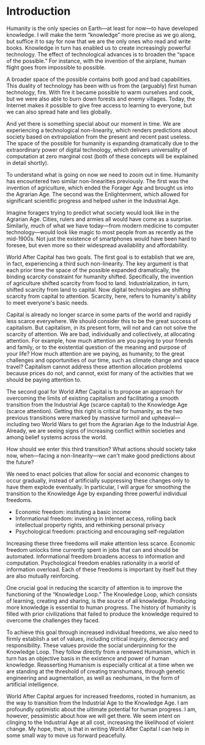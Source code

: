 # Introduction

Humanity is the only species on Earth&mdash;at least for now&mdash;to have developed knowledge. I will make the term &ldquo;knowledge&rdquo; more precise as we go along, but suffice it to say for now that we are the only ones who read and write books. Knowledge in turn has enabled us to create increasingly powerful technology. The effect of technological advances is to broaden the &ldquo;space of the possible.&rdquo; For instance, with the invention of the airplane, human flight goes from impossible to possible.

A broader space of the possible contains both good and bad capabilities. This duality of technology has been with us from the (arguably) first human technology, fire. With fire it became possible to warm ourselves and cook, but we were also able to burn down forests and enemy villages. Today, the Internet makes it possible to give free access to learning to everyone, but we can also spread hate and lies globally. 

And yet there is something special about our moment in time. We are experiencing a technological non-linearity, which renders predictions about society based on extrapolation from the present and recent past useless. The space of the possible for humanity is expanding dramatically due to the extraordinary power of digital technology, which delivers universality of computation at zero marginal cost (both of these concepts will be explained in detail shortly). 

To understand what is going on now we need to zoom out in time. Humanity has encountered two similar non-linearities previously. The first was the invention of agriculture, which ended the Forager Age and brought us into the Agrarian Age. The second was the Enlightenment, which allowed for significant scientific progress and helped usher in the Industrial Age.

Imagine foragers trying to predict what society would look like in the Agrarian Age. Cities, rulers and armies all would have come as a surprise. Similarly, much of what we have today&mdash;from modern medicine to computer technology&mdash;would look like magic to most people from as recently as the mid-1900s. Not just the existence of smartphones would have been hard to foresee, but even more so their widespread availability and affordability.  

World After Capital has two goals. The first goal is to establish that we are, in fact, experiencing a third such non-linearity. The key argument is that each prior time the space of the possible expanded dramatically, the binding scarcity constraint for humanity shifted. Specifically, the invention of agriculture shifted scarcity from food to land. Industrialization, in turn, shifted scarcity from land to capital. Now digital technologies are shifting scarcity from capital to attention. Scarcity, here, refers to humanity&apos;s ability to meet everyone&apos;s basic needs.

Capital is already no longer scarce in some parts of the world and rapidly less scarce everywhere. We should consider this to be the great success of capitalism. But capitalism, in its present form, will not and can not solve the scarcity of attention. We are bad, individually and collectively, at allocating attention. For example, how much attention are you paying to your friends and family, or to the existential question of the meaning and purpose of your life? How much attention are we paying, as humanity, to the great challenges and opportunities of our time, such as climate change and space travel? Capitalism cannot address these attention allocation problems because prices do not, and cannot, exist for many of the activities that we should be paying attention to.

The second goal for World After Capital is to propose an approach for overcoming the limits of existing capitalism and facilitating a smooth transition from the Industrial Age (scarce capital) to the Knowledge Age (scarce attention). Getting this right is critical for humanity, as the two previous transitions were marked by massive turmoil and upheaval&mdash;including two World Wars to get from the Agrarian Age to the Industrial Age. Already, we are seeing signs of increasing conflict within societies and among belief systems across the world.

How should we enter this third transition? What actions should society take now, when&mdash;facing a non-linearity&mdash;we can&apos;t make good predictions about the future?

We need to enact policies that allow for social and economic changes to occur gradually, instead of artificially suppressing these changes only to have them explode eventually. In particular, I will argue for smoothing the transition to the Knowledge Age by expanding three powerful individual freedoms.

* Economic freedom: instituting a basic income
* Informational freedom: investing in Internet access, rolling back intellectual property rights, and rethinking personal privacy
* Psychological freedom: practicing and encouraging self-regulation

Increasing these three freedoms will make attention less scarce. Economic freedom unlocks time currently spent in jobs that can and should be automated. Informational freedom broadens access to information and computation. Psychological freedom enables rationality in a world of information overload. Each of these freedoms is important by itself but they are also mutually reinforcing.

One crucial goal in reducing the scarcity of attention is to improve the functioning of the &ldquo;Knowledge Loop.&rdquo; The Knowledge Loop, which consists of learning, creating and sharing, is the source of all knowledge. Producing more knowledge is essential to human progress. The history of humanity is filled with prior civilizations that failed to produce the knowledge required to overcome the challenges they faced.   

To achieve this goal through increased individual freedoms, we also need to firmly establish a set of values, including critical inquiry, democracy and responsibility. These values provide the social underpinning for the Knowledge Loop. They follow directly from a renewed Humanism, which in turn has an objective basis in the existence and power of human knowledge. Reasserting Humanism is especially critical at a time when we are standing at the threshold of creating transhumans, through genetic engineering and augmentation, as well as neohumans, in the form of artificial intelligence.   

World After Capital argues for increased freedoms, rooted in humanism, as the way to transition from the Industrial Age to the Knowledge Age. I am profoundly optimistic about the ultimate potential for human progress. I am, however, pessimistic about how we will get there. We seem intent on clinging to the Industrial Age at all cost, increasing the likelihood of violent change. My hope, then, is that in writing World After Capital I can help in some small way to move us forward peacefully.   
